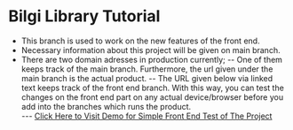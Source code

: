 # Bilgi Library Tutorial

- This branch is used to work on the new features of the front end.
- Necessary information about this project will be given on main branch.
- There are two domain adresses in production currently;
  -- One of them keeps track of the main branch. Furthermore, the url given under the main branch is the actual product.
  -- The URL given below via linked text keeps track of the front end branch. With this way, you can test the changes on the front end part on any actual device/browser before you add into the branches which runs the product.  
   --- [Click Here to Visit Demo for Simple Front End Test of The Project](https://librarytutorial.netlify.app)
